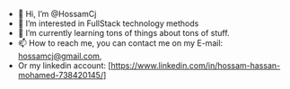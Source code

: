 - 👋 Hi, I’m @HossamCj
- 👀 I’m interested in FullStack technology methods
- 🌱 I’m currently learning tons of things about tons of stuff.
- 📫 How to reach me, you can contact me on my E-mail: hossamcj@gmail.com,
-    Or my linkedin account: [https://www.linkedin.com/in/hossam-hassan-mohamed-738420145/]
<!---
HossamCj/HossamCj is a ✨ special ✨ repository because its `README.md` (this file) appears on your GitHub profile.
You can click the Preview link to take a look at your changes.
--->
